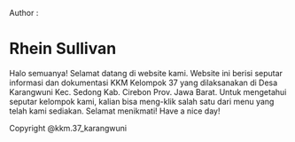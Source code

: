 Author :
# Rhein Sullivan

Halo semuanya! Selamat datang di website kami. Website ini berisi seputar informasi dan dokumentasi KKM Kelompok 37 yang dilaksanakan di Desa Karangwuni Kec. Sedong Kab. Cirebon Prov. Jawa Barat. Untuk mengetahui seputar kelompok kami, kalian bisa meng-klik salah satu dari menu yang telah kami sediakan. Selamat menikmati! Have a nice day!

Copyright @kkm.37_karangwuni
